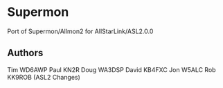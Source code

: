# Supermon

Port of Supermon/Allmon2 for AllStarLink/ASL2.0.0

## Authors

Tim WD6AWP
Paul KN2R
Doug WA3DSP
David KB4FXC
Jon W5ALC
Rob KK9ROB (ASL2 Changes)
